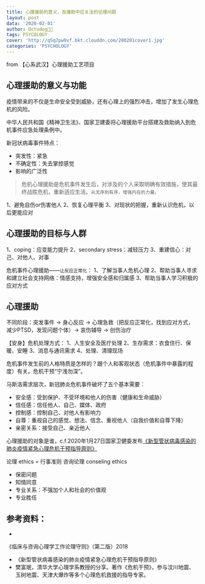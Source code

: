 ```yaml
---
title: 心理援助的意义，及援助中应关注的论理问题
layout: post
data: '2020-02-01'
author: Octodog🐙🐶
tags: PSYCOLOGY
cover: 'http://q5q7pw9vf.bkt.clouddn.com/200201cover1.jpg'
categories: 'PSYCHOLOGY'
---
```


from 【心系武汉】心理援助工艺项目


## 心理援助的意义与功能
疫情带来的不仅是生命安全受到威胁，还有心理上的强烈冲击，增加了发生心理危机的风险。

中华人民共和国《精神卫生法》、国家卫建委将心理援助平台搭建及救助纳入到危机事件应急处理条例中。

新冠状病毒事件特点：
- 突发性：紧急
- 不确定性：失去掌控感觉
- 影响的广泛性

> 危机心理援助是危机事件发生后，对涉及的个人采取明确有效措施，使其最终战胜危机，重新适应生活。``从无序到有序，增强内在的力量。``

1、避免自伤or伤害他人
2、恢复心理平衡
3、对现状的把握，重新认识危机，以后更能应对


## 心理援助的目标与人群
1、coping：应变能力提升
2、secondary stress：减轻压力
3、重建信心：对己、对他人、对事

危机事件心理援助——``让反应正常化``：
1、了解当事人危机心理
2、帮助当事人寻求和建立社会支持网络：情感支持，增强安全感和归属感
3、帮助当事人学习积极的应对方式


## 心理援助
不同阶段：突发事件 -> 身心反应 -> 心理急救（把反应正常化，找到应对方式，减少PTSD，发现问题个体）-> 哀伤辅导 -> 创伤治疗

【安身】危机处理方式：
1、人生安全及医疗处理
2、生存需求：衣食住行、保暖、安睡
3、消息与通讯需求
4、处理、清理现场

危机事件发生前的人格特质是怎样的？跟个人和客观状态（危机事件中暴露的程度）有关。危机干预“宁浅勿深”。

马斯洛需求层次，新冠肺炎危机事件破坏了五个基本需要：
- 安全感：受到保护、不受环境和他人的伤害（健康和生命威胁）
- 信任感：信任他人、自己、媒体、政府
- 控制感：控制自己、对他人有影响力
- 自尊：重视自己的感觉、想法、信念、重视他人（自我价值和自尊下降）
- 亲密关系：接受自己、亲近他人

心理援助的对象是谁，c.f.2020年1月27日国家卫健委发布[《新型管状病毒感染的肺炎疫情紧急心理危机干预指导原则》](http://m.cnr.cn/news/20200129/t20200129_524952680.html)

论理 ethics = 行事准则
咨询论理 conseling ethics 
- 保密问题
- 知情同意
- 专业关系：不强加个人和社会的价值观
- 专业胜任

## 参考资料：
- 
《临床与咨询心理学工作论理守则》（第二版）2018
- 《新型管状病毒感染的肺炎疫情紧急心理危机干预指导原则》
- 樊富珉，清华大学心理学系教授的分享。著作《危机干预》，参与汶川地震、玉树地震、天津大爆炸等多个心理危机救援的指导专家。


